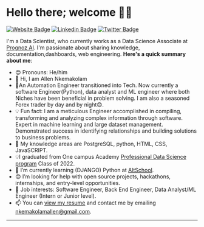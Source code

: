 
<!---
appetite4coding/appetite4coding is a ✨ special ✨ repository because its `README.md` (this file) appears on your GitHub profile.
You can click the Preview link to take a look at your changes.
--->





# Hello there; welcome 👋🏾

[![Website Badge](https://img.shields.io/badge/-Codingappetit.com-000000?style=for-the-badge&logo=Google-Chrome&logoColor=white&link=#)](#) [![Linkedin Badge](https://img.shields.io/badge/--blue?style=for-the-badge&logo=Linkedin&logoColor=white&link=https://www.linkedin.com/in/nkemakolam-allen-appetite4coding)](https://www.linkedin.com/in/nkemakolam-allen-appetite4coding) [![Twitter Badge](https://img.shields.io/badge/-@CodingAppetit-1ca0f1?style=for-the-badge&logo=twitter&logoColor=white&link=https://twitter.com/CodingAppetit?t=hcmc_-GkCZ9OHOoGKuPBPA&s=09)](https://twitter.com/CodingAppetit?t=hcmc_-GkCZ9OHOoGKuPBPA&s=09)

I'm a Data Scientist, who currently works as a Data Science Associate at [Prognoz AI](https://prognozai.com/). I'm passionate about sharing knowledge, documentation,dashboards, web engineering.
**Here's a quick summary about me**:

- 😊 Pronouns: He/him
- 👋 Hi, I am Allen Nkemakolam
- 👀An Automation Engineer transitioned into Tech. Now currently a software Engineer(Python), data analyst and ML engineer where both Niches have been beneficial in problem solving. I am also a seasoned Forex trader by day and by night😊.  
- 💡 Fun fact: I am a meticulous Engineer accomplished in compiling, transforming and analyzing complex information through software. Expert in machine learning and large dataset management. Demonstrated success in identifying relationships and building solutions to business problems.
- 🌱 My knowledge areas are PostgreSQL, python, HTML, CSS, JavaSCRIPT. 
- 💡I graduated from One campus Academy [Professional Data Science program](https://onecampusacademy.com/public/) Class of 2022.
- 🌱 I’m currently learning (DJANGO) Python at [AltSchool](https://altschoolafrica.com/).
- 😊 I’m looking for help with open source projects, hackathons, internships, and entry-level opportunities.
- 💼 Job interests: Software Engineer, Back End Engineer, Data Analyst/ML Engineer (Intern or Junior level).
- 📫 You can [view my resume](https://drive.google.com/file/d/1H6joD2PBZ8WpKS4Vnaz8UV3KVv94q6dk/view?usp=sharing) and contact me by emailing nkemakolamallen@gmail.com.

---
<!-- 
| <img align="center" src="https://github-readme-stats.vercel.app/api?username=bolajiayodeji&show_icons=true&include_all_commits=true&hide_border=true" alt="Bolaji's GitHub stats" /> | <img align="center" src="https://github-readme-stats.vercel.app/api/top-langs/?username=bolajiayodeji&langs_count=8&layout=compact&hide_border=true" alt="Bolaji's GitHub stats" /> | 
| ------------- | ------------- |
 -->
